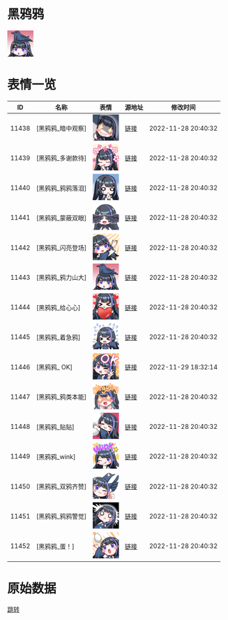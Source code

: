 # 黑鸦鸦

<img src="./cover.png" height="60" alt="cover" />

# 表情一览

|ID|名称|表情|源地址|修改时间|
|----|----|----|----|----|
|11438|[黑鸦鸦_暗中观察]|<img src="./pic/011438_%5B黑鸦鸦_暗中观察%5D.png" height="60" alt="暗中观察"/>|[链接](https://i0.hdslb.com/bfs/garb/item/81aca39eaa285e31fecd92446675dcc47eecf487.png)|2022-11-28 20:40:32|
|11439|[黑鸦鸦_多谢款待]|<img src="./pic/011439_%5B黑鸦鸦_多谢款待%5D.png" height="60" alt="多谢款待"/>|[链接](https://i0.hdslb.com/bfs/garb/item/1dd12c618d21a199bada61df233a3a673373393b.png)|2022-11-28 20:40:32|
|11440|[黑鸦鸦_鸦鸦落泪]|<img src="./pic/011440_%5B黑鸦鸦_鸦鸦落泪%5D.png" height="60" alt="鸦鸦落泪"/>|[链接](https://i0.hdslb.com/bfs/garb/item/90222fde6d12fd81fd1d68fa9616888babb0e9a5.png)|2022-11-28 20:40:32|
|11441|[黑鸦鸦_蒙蔽双眼]|<img src="./pic/011441_%5B黑鸦鸦_蒙蔽双眼%5D.png" height="60" alt="蒙蔽双眼"/>|[链接](https://i0.hdslb.com/bfs/garb/item/ad91395cdb4057f06167c110df08d516fa8c0157.png)|2022-11-28 20:40:32|
|11442|[黑鸦鸦_闪亮登场]|<img src="./pic/011442_%5B黑鸦鸦_闪亮登场%5D.png" height="60" alt="闪亮登场"/>|[链接](https://i0.hdslb.com/bfs/garb/item/3403816eadf45173160e4704eeff7ccae7fa2d3d.png)|2022-11-28 20:40:32|
|11443|[黑鸦鸦_鸦力山大]|<img src="./pic/011443_%5B黑鸦鸦_鸦力山大%5D.png" height="60" alt="鸦力山大"/>|[链接](https://i0.hdslb.com/bfs/garb/item/5ca7400fdfa1330a62f1a17d983c0e2a667a287a.png)|2022-11-28 20:40:32|
|11444|[黑鸦鸦_给心心]|<img src="./pic/011444_%5B黑鸦鸦_给心心%5D.png" height="60" alt="给心心"/>|[链接](https://i0.hdslb.com/bfs/garb/item/6bda5e1aac0d086fb86d68dc09d6cf12e975e2d6.png)|2022-11-28 20:40:32|
|11445|[黑鸦鸦_着急鸦]|<img src="./pic/011445_%5B黑鸦鸦_着急鸦%5D.png" height="60" alt="着急鸦"/>|[链接](https://i0.hdslb.com/bfs/garb/item/be09d2e1e4d7dc35d8abb2e3e423f197b1b722f1.png)|2022-11-28 20:40:32|
|11446|[黑鸦鸦_ OK]|<img src="./pic/011446_%5B黑鸦鸦_ OK%5D.png" height="60" alt=" OK"/>|[链接](https://i0.hdslb.com/bfs/garb/item/97a69a5efcd790853ff4334a7be419afb8796b2a.png)|2022-11-29 18:32:14|
|11447|[黑鸦鸦_鸦类本能]|<img src="./pic/011447_%5B黑鸦鸦_鸦类本能%5D.png" height="60" alt="鸦类本能"/>|[链接](https://i0.hdslb.com/bfs/garb/item/a39aac155bae4a1ac4f9c8d0bda1c5832e6bca16.png)|2022-11-28 20:40:32|
|11448|[黑鸦鸦_贴贴]|<img src="./pic/011448_%5B黑鸦鸦_贴贴%5D.png" height="60" alt="贴贴"/>|[链接](https://i0.hdslb.com/bfs/garb/item/e29f23a4720812a9e332c9252ea3e42d6477bbce.png)|2022-11-28 20:40:32|
|11449|[黑鸦鸦_wink]|<img src="./pic/011449_%5B黑鸦鸦_wink%5D.png" height="60" alt="wink"/>|[链接](https://i0.hdslb.com/bfs/garb/item/f95b233dd7e46e3b2932e19b9950c27d485252cc.png)|2022-11-28 20:40:32|
|11450|[黑鸦鸦_双鸦齐赞]|<img src="./pic/011450_%5B黑鸦鸦_双鸦齐赞%5D.png" height="60" alt="双鸦齐赞"/>|[链接](https://i0.hdslb.com/bfs/garb/item/f378b9b008408c9fb67ff22c1d4d92f352312696.png)|2022-11-28 20:40:32|
|11451|[黑鸦鸦_鸦鸦警觉]|<img src="./pic/011451_%5B黑鸦鸦_鸦鸦警觉%5D.png" height="60" alt="鸦鸦警觉"/>|[链接](https://i0.hdslb.com/bfs/garb/item/a78358904a5f99dbc6d5dcc112da6654eb2fa7a1.png)|2022-11-28 20:40:32|
|11452|[黑鸦鸦_蛋！]|<img src="./pic/011452_%5B黑鸦鸦_蛋！%5D.png" height="60" alt="蛋！"/>|[链接](https://i0.hdslb.com/bfs/garb/item/66e25cf8d9fea55af5c74b7cdd43028ca05bdbf1.png)|2022-11-28 20:40:32|

# 原始数据

[跳转](./raw.json)

